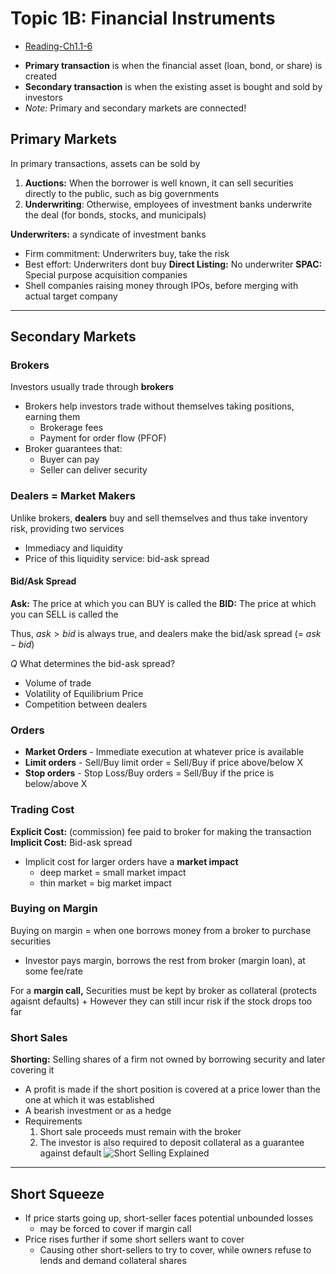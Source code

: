 # Topic 1B: Financial Instruments
* [Reading-Ch1.1-6](220129-0909-reading11-16)

- **Primary transaction** is when the financial asset (loan, bond, or share) is created
- **Secondary transaction** is when the existing asset is bought and sold by investors
- *Note:* Primary and secondary markets are connected!

## Primary Markets
In primary transactions, assets can be sold by
1. **Auctions:** When the borrower is well known, it can sell securities directly to the public, such as big governments 
2. **Underwriting**: Otherwise, employees of investment banks underwrite the deal (for bonds, stocks, and municipals)

**Underwriters:** a syndicate of investment banks
- Firm commitment: Underwriters buy, take the risk
- Best effort: Underwriters dont buy
**Direct Listing:** No underwriter
**SPAC:** Special purpose acquisition companies
- Shell companies raising money through IPOs, before merging with actual target company
 
-------------------------------------
## Secondary Markets
### Brokers
Investors usually trade through **brokers**
- Brokers help investors trade without themselves taking positions, earning them
	* Brokerage fees
	* Payment for order flow (PFOF)
- Broker guarantees that:
	* Buyer can pay
	* Seller can deliver security
	
### Dealers = Market Makers
Unlike brokers, **dealers** buy and sell themselves and thus take inventory risk, providing two services
- Immediacy and liquidity
- Price of this liquidity service: bid-ask spread

#### Bid/Ask Spread
**Ask:** The price at which you can BUY is called the 
**BID:** The price at which you can SELL is called the 

Thus, $ask > bid$ is always true, and dealers make the bid/ask spread (= $ask - bid$)

*Q* What determines the bid-ask spread?
- Volume of trade
- Volatility of Equilibrium Price
- Competition between dealers

### Orders
- **Market Orders** - Immediate execution at whatever price is available
- **Limit orders** - Sell/Buy limit order = Sell/Buy if price above/below X
- **Stop orders** - Stop Loss/Buy orders = Sell/Buy if the price is below/above X

### Trading Cost
**Explicit Cost:** (commission) fee paid to broker for making the transaction  
**Implicit Cost:** Bid-ask spread
- Implicit cost for larger orders have a **market impact**
	+ deep market = small market impact
	+ thin market = big market impact

### Buying on Margin
Buying on margin = when one borrows money from a broker to purchase securities
- Investor pays margin, borrows the rest from broker (margin loan), at some fee/rate
	
For a **margin call,** Securities must be kept by broker as collateral (protects agaisnt defaults)
	+ However they can still incur risk if the stock drops too far 

### Short Sales
**Shorting:** Selling shares of a firm not owned by borrowing security and later covering it
- A profit is made if the short position is covered at a price lower than the one at which it was established
- A bearish investment or as a hedge
- Requirements
	1. Short sale proceeds must remain with the broker
	2. The investor is also required to deposit collateral as a guarantee against default
![Short Selling Explained](shortSellingExplained.png)


-------------------------------------
## Short Squeeze
- If price starts going up, short-seller faces potential unbounded losses
	+ may be forced to cover if margin call
- Price rises further if some short sellers want to cover
	+ Causing other short-sellers to try to cover, while owners refuse to lends and demand collateral shares









